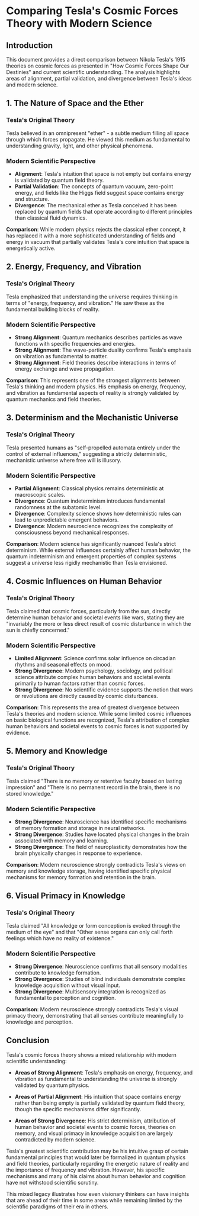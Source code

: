 # Comparing Tesla's Cosmic Forces Theory with Modern Science

## Introduction

This document provides a direct comparison between Nikola Tesla's 1915 theories on cosmic forces as presented in "How Cosmic Forces Shape Our Destinies" and current scientific understanding. The analysis highlights areas of alignment, partial validation, and divergence between Tesla's ideas and modern science.

## 1. The Nature of Space and the Ether

### Tesla's Original Theory
Tesla believed in an omnipresent "ether" - a subtle medium filling all space through which forces propagate. He viewed this medium as fundamental to understanding gravity, light, and other physical phenomena.

### Modern Scientific Perspective
- **Alignment**: Tesla's intuition that space is not empty but contains energy is validated by quantum field theory.
- **Partial Validation**: The concepts of quantum vacuum, zero-point energy, and fields like the Higgs field suggest space contains energy and structure.
- **Divergence**: The mechanical ether as Tesla conceived it has been replaced by quantum fields that operate according to different principles than classical fluid dynamics.

**Comparison**: While modern physics rejects the classical ether concept, it has replaced it with a more sophisticated understanding of fields and energy in vacuum that partially validates Tesla's core intuition that space is energetically active.

## 2. Energy, Frequency, and Vibration

### Tesla's Original Theory
Tesla emphasized that understanding the universe requires thinking in terms of "energy, frequency, and vibration." He saw these as the fundamental building blocks of reality.

### Modern Scientific Perspective
- **Strong Alignment**: Quantum mechanics describes particles as wave functions with specific frequencies and energies.
- **Strong Alignment**: The wave-particle duality confirms Tesla's emphasis on vibration as fundamental to matter.
- **Strong Alignment**: Field theories describe interactions in terms of energy exchange and wave propagation.

**Comparison**: This represents one of the strongest alignments between Tesla's thinking and modern physics. His emphasis on energy, frequency, and vibration as fundamental aspects of reality is strongly validated by quantum mechanics and field theories.

## 3. Determinism and the Mechanistic Universe

### Tesla's Original Theory
Tesla presented humans as "self-propelled automata entirely under the control of external influences," suggesting a strictly deterministic, mechanistic universe where free will is illusory.

### Modern Scientific Perspective
- **Partial Alignment**: Classical physics remains deterministic at macroscopic scales.
- **Divergence**: Quantum indeterminism introduces fundamental randomness at the subatomic level.
- **Divergence**: Complexity science shows how deterministic rules can lead to unpredictable emergent behaviors.
- **Divergence**: Modern neuroscience recognizes the complexity of consciousness beyond mechanical responses.

**Comparison**: Modern science has significantly nuanced Tesla's strict determinism. While external influences certainly affect human behavior, the quantum indeterminism and emergent properties of complex systems suggest a universe less rigidly mechanistic than Tesla envisioned.

## 4. Cosmic Influences on Human Behavior

### Tesla's Original Theory
Tesla claimed that cosmic forces, particularly from the sun, directly determine human behavior and societal events like wars, stating they are "invariably the more or less direct result of cosmic disturbance in which the sun is chiefly concerned."

### Modern Scientific Perspective
- **Limited Alignment**: Science confirms solar influence on circadian rhythms and seasonal effects on mood.
- **Strong Divergence**: Modern psychology, sociology, and political science attribute complex human behaviors and societal events primarily to human factors rather than cosmic forces.
- **Strong Divergence**: No scientific evidence supports the notion that wars or revolutions are directly caused by cosmic disturbances.

**Comparison**: This represents the area of greatest divergence between Tesla's theories and modern science. While some limited cosmic influences on basic biological functions are recognized, Tesla's attribution of complex human behaviors and societal events to cosmic forces is not supported by evidence.

## 5. Memory and Knowledge

### Tesla's Original Theory
Tesla claimed "There is no memory or retentive faculty based on lasting impression" and "There is no permanent record in the brain, there is no stored knowledge."

### Modern Scientific Perspective
- **Strong Divergence**: Neuroscience has identified specific mechanisms of memory formation and storage in neural networks.
- **Strong Divergence**: Studies have located physical changes in the brain associated with memory and learning.
- **Strong Divergence**: The field of neuroplasticity demonstrates how the brain physically changes in response to experience.

**Comparison**: Modern neuroscience strongly contradicts Tesla's views on memory and knowledge storage, having identified specific physical mechanisms for memory formation and retention in the brain.

## 6. Visual Primacy in Knowledge

### Tesla's Original Theory
Tesla claimed "All knowledge or form conception is evoked through the medium of the eye" and that "Other sense organs can only call forth feelings which have no reality of existence."

### Modern Scientific Perspective
- **Strong Divergence**: Neuroscience confirms that all sensory modalities contribute to knowledge formation.
- **Strong Divergence**: Studies of blind individuals demonstrate complex knowledge acquisition without visual input.
- **Strong Divergence**: Multisensory integration is recognized as fundamental to perception and cognition.

**Comparison**: Modern neuroscience strongly contradicts Tesla's visual primacy theory, demonstrating that all senses contribute meaningfully to knowledge and perception.

## Conclusion

Tesla's cosmic forces theory shows a mixed relationship with modern scientific understanding:

- **Areas of Strong Alignment**: Tesla's emphasis on energy, frequency, and vibration as fundamental to understanding the universe is strongly validated by quantum physics.

- **Areas of Partial Alignment**: His intuition that space contains energy rather than being empty is partially validated by quantum field theory, though the specific mechanisms differ significantly.

- **Areas of Strong Divergence**: His strict determinism, attribution of human behavior and societal events to cosmic forces, theories on memory, and visual primacy in knowledge acquisition are largely contradicted by modern science.

Tesla's greatest scientific contribution may be his intuitive grasp of certain fundamental principles that would later be formalized in quantum physics and field theories, particularly regarding the energetic nature of reality and the importance of frequency and vibration. However, his specific mechanisms and many of his claims about human behavior and cognition have not withstood scientific scrutiny.

This mixed legacy illustrates how even visionary thinkers can have insights that are ahead of their time in some areas while remaining limited by the scientific paradigms of their era in others.
